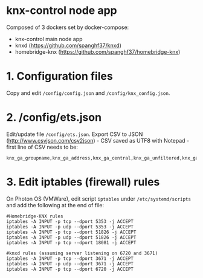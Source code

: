 # knx-control node app
Composed of 3 dockers set by docker-compose:
- knx-control main node app
- knxd (https://github.com/spanghf37/knxd)
- homebridge-knx (https://github.com/spanghf37/homebridge-knx)

# 1. Configuration files

Copy and edit ```/config/config.json``` and ```/config/knx_config.json```.

# 2. /config/ets.json
Edit/update file ```/config/ets.json```.
Export CSV to JSON (http://www.csvjson.com/csv2json) - CSV saved as UTF8 with Notepad - first line of CSV needs to be:
```
knx_ga_groupname,knx_ga_address,knx_ga_central,knx_ga_unfiltered,knx_ga_description,knx_ga_datapointtype,knx_ga_security,knx_ga_id,knx_ga_value,knx_ga_dptsubtypeunit,knx_ga_timestamp,knx_ga_src
```

# 3. Edit iptables (firewall) rules
On Photon OS (VMWare), edit script ```iptables``` under ```/etc/systemd/scripts``` and add the following at the end of file:

```
#Homebridge-KNX rules
iptables -A INPUT -p tcp --dport 5353 -j ACCEPT
iptables -A INPUT -p udp --dport 5353 -j ACCEPT
iptables -A INPUT -p tcp --dport 51826 -j ACCEPT
iptables -A INPUT -p udp --dport 51826 -j ACCEPT
iptables -A INPUT -p tcp --dport 18081 -j ACCEPT

#knxd rules (assuming server listening on 6720 and 3671)
iptables -A INPUT -p tcp --dport 3671 -j ACCEPT
iptables -A INPUT -p udp --dport 3671 -j ACCEPT
iptables -A INPUT -p tcp --dport 6720 -j ACCEPT
```
